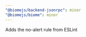 ```yaml
---
"@biomejs/backend-jsonrpc": minor
"@biomejs/biome": minor
---
```


Adds the no-alert rule from ESLint
